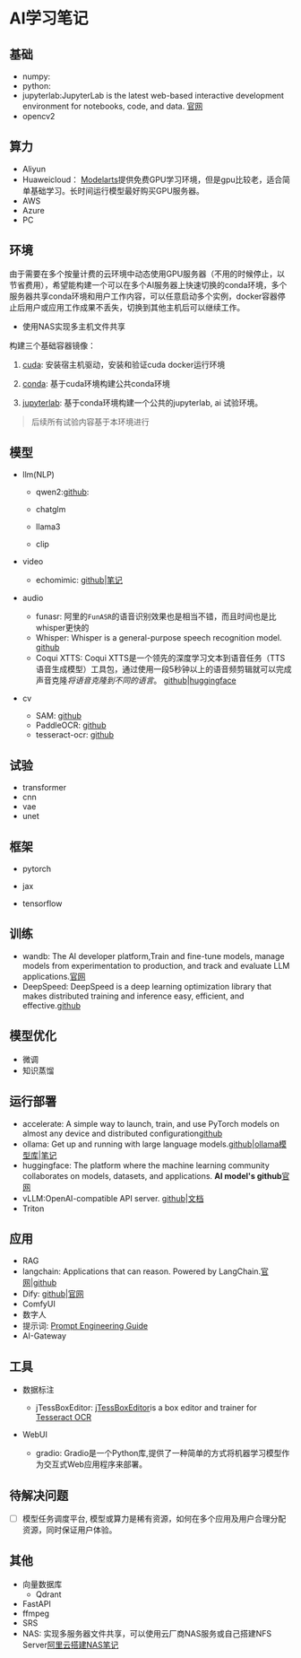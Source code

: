 # AI学习笔记

## 基础

* numpy:
* python:
* jupyterlab:JupyterLab is the latest web-based interactive development environment for notebooks, code, and data. [官网](https://jupyter.org/)
* opencv2

## 算力

* Aliyun
* Huaweicloud： [Modelarts](https://console.huaweicloud.com/modelarts/?region=cn-north-4#/dashboard)提供免费GPU学习环境，但是gpu比较老，适合简单基础学习。长时间运行模型最好购买GPU服务器。
* AWS
* Azure
* PC

## 环境

由于需要在多个按量计费的云环境中动态使用GPU服务器（不用的时候停止，以节省费用），希望能构建一个可以在多个AI服务器上快速切换的conda环境，多个服务器共享conda环境和用户工作内容，可以任意启动多个实例，docker容器停止后用户或应用工作成果不丢失，切换到其他主机后可以继续工作。

* 使用NAS实现多主机文件共享

构建三个基础容器镜像：

1. [cuda](): 安装宿主机驱动，安装和验证cuda docker运行环境

2. [conda](): 基于cuda环境构建公共conda环境

3. [jupyterlab](): 基于conda环境构建一个公共的jupyterlab, ai 试验环境。

> 后续所有试验内容基于本环境进行

## 模型

* llm(NLP)
  * qwen2:[github](https://github.com/QwenLM/Qwen2):

  * chatglm

  * llama3

  * clip

* video
  * echomimic: [github](https://github.com/BadToBest/EchoMimic)|[笔记]()

* audio
  * funasr: 阿里的`FunASR`的语音识别效果也是相当不错，而且时间也是比whisper更快的
  * Whisper: Whisper is a general-purpose speech recognition model. [github](https://github.com/openai/whisper)
  * Coqui XTTS: Coqui XTTS是一个领先的深度学习文本到语音任务（TTS语音生成模型）工具包，通过使用一段5秒钟以上的语音频剪辑就可以完成声音克隆*将语音克隆到不同的语言*。 [github](https://github.com/coqui-ai/TTS)|[huggingface](https://huggingface.co/spaces/coqui/xtts)

* cv
  * SAM: [github](https://github.com/facebookresearch/segment-anything)
  * PaddleOCR: [github](https://github.com/PaddlePaddle/PaddleOCR)
  * tesseract-ocr: [github](https://github.com/tesseract-ocr/tesseract)


## 试验

* transformer
* cnn
* vae
* unet

## 框架

* pytorch

* jax
* tensorflow

## 训练

* wandb: The AI developer platform,Train and fine-tune models, manage models from experimentation to production, and track and evaluate LLM applications.[官网](https://wandb.ai/)
* DeepSpeed: DeepSpeed is a deep learning optimization library that makes distributed training and inference easy, efficient, and effective.[github](https://github.com/microsoft/DeepSpeed)

## 模型优化

* 微调
* 知识蒸馏

## 运行部署

* accelerate: A simple way to launch, train, and use PyTorch models on almost any device and distributed configuration[github](https://github.com/huggingface/accelerate)
* ollama: Get up and running with large language models.[github](https://github.com/ollama/ollama)|[ollama模型库](https://ollama.com/library)|[笔记](./ollama.md)
* huggingface: The platform where the machine learning community collaborates on models, datasets, and applications. **AI model's github**[官网](https://huggingface.co/)
* vLLM:OpenAI-compatible API server. [github](https://github.com/vllm-project/vllm)|[文档](https://docs.vllm.ai/)
* Triton

## 应用

* RAG
* langchain: Applications that can reason. Powered by LangChain.[官网](https://www.langchain.com/)|[github](https://github.com/langchain-ai)
* Dify: [github](https://github.com/langgenius/dify)|[官网](https://dify.ai/)
* ComfyUI
* 数字人
* 提示词: [Prompt Engineering Guide](https://www.promptingguide.ai/)
* AI-Gateway

## 工具

* 数据标注
  * jTessBoxEditor:  [jTessBoxEditor](https://vietocr.sourceforge.net/training.html)is a box editor and trainer for [Tesseract OCR](https://github.com/tesseract-ocr)

* WebUI
  * gradio: Gradio是一个Python库,提供了一种简单的方式将机器学习模型作为交互式Web应用程序来部署。


## 待解决问题

* [ ] 模型任务调度平台, 模型或算力是稀有资源，如何在多个应用及用户合理分配资源，同时保证用户体验。



## 其他

* 向量数据库
  * Qdrant
* FastAPI
* ffmpeg
* SRS
* NAS: 实现多服务器文件共享，可以使用云厂商NAS服务或自己搭建NFS Server[阿里云搭建NAS笔记](./nas.md)
